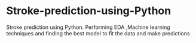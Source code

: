 # Stroke-prediction-using-Python
Stroke prediction using Python. Performing EDA ,Machine learning techniques and finding the best model to fit the data and make predictions
